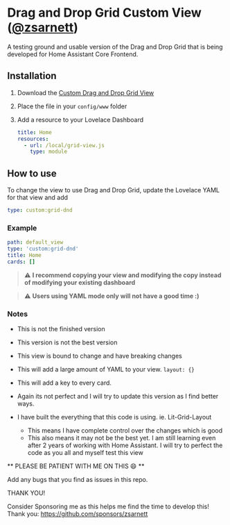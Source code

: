 # Drag and Drop Grid Custom View ([@zsarnett](https://github.com/sponsors/zsarnett))

A testing ground and usable version of the Drag and Drop Grid that is being developed for Home Assistant Core Frontend.

## Installation

1. Download the [Custom Drag and Drop Grid View](https://github.com/zsarnett/Custom-Grid-View/releases)
2. Place the file in your `config/www` folder
3. Add a resource to your Lovelace Dashboard

   ```yaml
   title: Home
   resources:
     - url: /local/grid-view.js
       type: module
   ```

## How to use

To change the view to use Drag and Drop Grid, update the Lovelace YAML for that view and add

```yaml
type: custom:grid-dnd
```

### Example

```yaml
path: default_view
type: 'custom:grid-dnd'
title: Home
cards: []
```

> :warning: **I recommend copying your view and modifying the copy instead of modifying your existing dashboard**

> :warning: **Users using YAML mode only will not have a good time :)**

### Notes

* This is not the finished version
* This version is not the best version
* This view is bound to change and have breaking changes
* This will add a large amount of YAML to your view. `layout: {}`
* This will add a key to every card.
* Again its not perfect and I will try to update this version as I find better ways.


* I have built the everything that this code is using. ie. Lit-Grid-Layout
   * This means I have complete control over the changes which is good
   * This also means it may not be the best yet. I am still learning even after 2 years of working with Home Assistant. I will try to perfect the code as you all and myself test this view
 


** PLEASE BE PATIENT WITH ME ON THIS :smile: **

Add any bugs that you find as issues in this repo. 

THANK YOU!

Consider Sponsoring me as this helps me find the time to develop this! Thank you: https://github.com/sponsors/zsarnett
